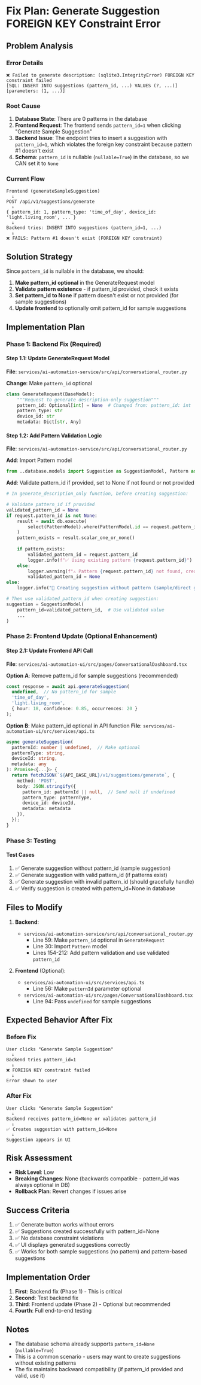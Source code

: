 # Fix Plan: Generate Suggestion FOREIGN KEY Constraint Error

## Problem Analysis

### Error Details
```
❌ Failed to generate description: (sqlite3.IntegrityError) FOREIGN KEY constraint failed
[SQL: INSERT INTO suggestions (pattern_id, ...) VALUES (?, ...)]
[parameters: (1, ...)]
```

### Root Cause
1. **Database State**: There are 0 patterns in the database
2. **Frontend Request**: The frontend sends `pattern_id=1` when clicking "Generate Sample Suggestion"
3. **Backend Issue**: The endpoint tries to insert a suggestion with `pattern_id=1`, which violates the foreign key constraint because pattern #1 doesn't exist
4. **Schema**: `pattern_id` is nullable (`nullable=True`) in the database, so we CAN set it to `None`

### Current Flow
```
Frontend (generateSampleSuggestion)
  ↓
POST /api/v1/suggestions/generate
  ↓
{ pattern_id: 1, pattern_type: 'time_of_day', device_id: 'light.living_room', ... }
  ↓
Backend tries: INSERT INTO suggestions (pattern_id=1, ...)
  ↓
❌ FAILS: Pattern #1 doesn't exist (FOREIGN KEY constraint)
```

## Solution Strategy

Since `pattern_id` is nullable in the database, we should:
1. **Make pattern_id optional** in the GenerateRequest model
2. **Validate pattern existence** - if pattern_id provided, check it exists
3. **Set pattern_id to None** if pattern doesn't exist or not provided (for sample suggestions)
4. **Update frontend** to optionally omit pattern_id for sample suggestions

## Implementation Plan

### Phase 1: Backend Fix (Required)

#### Step 1.1: Update GenerateRequest Model
**File**: `services/ai-automation-service/src/api/conversational_router.py`

**Change**: Make `pattern_id` optional
```python
class GenerateRequest(BaseModel):
    """Request to generate description-only suggestion"""
    pattern_id: Optional[int] = None  # Changed from: pattern_id: int
    pattern_type: str
    device_id: str
    metadata: Dict[str, Any]
```

#### Step 1.2: Add Pattern Validation Logic
**File**: `services/ai-automation-service/src/api/conversational_router.py`

**Add**: Import Pattern model
```python
from ..database.models import Suggestion as SuggestionModel, Pattern as PatternModel
```

**Add**: Validate pattern_id if provided, set to None if not found or not provided
```python
# In generate_description_only function, before creating suggestion:

# Validate pattern_id if provided
validated_pattern_id = None
if request.pattern_id is not None:
    result = await db.execute(
        select(PatternModel).where(PatternModel.id == request.pattern_id)
    )
    pattern_exists = result.scalar_one_or_none()
    
    if pattern_exists:
        validated_pattern_id = request.pattern_id
        logger.info(f"✅ Using existing pattern {request.pattern_id}")
    else:
        logger.warning(f"⚠️ Pattern {request.pattern_id} not found, creating suggestion without pattern")
        validated_pattern_id = None
else:
    logger.info("📝 Creating suggestion without pattern (sample/direct generation)")

# Then use validated_pattern_id when creating suggestion:
suggestion = SuggestionModel(
    pattern_id=validated_pattern_id,  # Use validated value
    ...
)
```

### Phase 2: Frontend Update (Optional Enhancement)

#### Step 2.1: Update Frontend API Call
**File**: `services/ai-automation-ui/src/pages/ConversationalDashboard.tsx`

**Option A**: Remove pattern_id for sample suggestions (recommended)
```typescript
const response = await api.generateSuggestion(
  undefined,  // No pattern_id for sample
  'time_of_day',
  'light.living_room',
  { hour: 18, confidence: 0.85, occurrences: 20 }
);
```

**Option B**: Make pattern_id optional in API function
**File**: `services/ai-automation-ui/src/services/api.ts`
```typescript
async generateSuggestion(
  patternId: number | undefined,  // Make optional
  patternType: string, 
  deviceId: string, 
  metadata: any
): Promise<{...}> {
  return fetchJSON(`${API_BASE_URL}/v1/suggestions/generate`, {
    method: 'POST',
    body: JSON.stringify({
      pattern_id: patternId || null,  // Send null if undefined
      pattern_type: patternType,
      device_id: deviceId,
      metadata: metadata
    }),
  });
}
```

### Phase 3: Testing

#### Test Cases
1. ✅ Generate suggestion without pattern_id (sample suggestion)
2. ✅ Generate suggestion with valid pattern_id (if patterns exist)
3. ✅ Generate suggestion with invalid pattern_id (should gracefully handle)
4. ✅ Verify suggestion is created with pattern_id=None in database

## Files to Modify

1. **Backend**:
   - `services/ai-automation-service/src/api/conversational_router.py`
     - Line 59: Make `pattern_id` optional in `GenerateRequest`
     - Line 30: Import `Pattern` model
     - Lines 154-212: Add pattern validation and use validated `pattern_id`

2. **Frontend** (Optional):
   - `services/ai-automation-ui/src/services/api.ts`
     - Line 56: Make `patternId` parameter optional
   - `services/ai-automation-ui/src/pages/ConversationalDashboard.tsx`
     - Line 94: Pass `undefined` for sample suggestions

## Expected Behavior After Fix

### Before Fix
```
User clicks "Generate Sample Suggestion"
  ↓
Backend tries pattern_id=1
  ↓
❌ FOREIGN KEY constraint failed
  ↓
Error shown to user
```

### After Fix
```
User clicks "Generate Sample Suggestion"
  ↓
Backend receives pattern_id=None or validates pattern_id
  ↓
✅ Creates suggestion with pattern_id=None
  ↓
Suggestion appears in UI
```

## Risk Assessment

- **Risk Level**: Low
- **Breaking Changes**: None (backwards compatible - pattern_id was always optional in DB)
- **Rollback Plan**: Revert changes if issues arise

## Success Criteria

1. ✅ Generate button works without errors
2. ✅ Suggestions created successfully with pattern_id=None
3. ✅ No database constraint violations
4. ✅ UI displays generated suggestions correctly
5. ✅ Works for both sample suggestions (no pattern) and pattern-based suggestions

## Implementation Order

1. **First**: Backend fix (Phase 1) - This is critical
2. **Second**: Test backend fix
3. **Third**: Frontend update (Phase 2) - Optional but recommended
4. **Fourth**: Full end-to-end testing

## Notes

- The database schema already supports `pattern_id=None` (`nullable=True`)
- This is a common scenario - users may want to create suggestions without existing patterns
- The fix maintains backward compatibility (if pattern_id provided and valid, use it)

